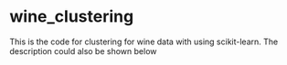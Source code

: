 # wine_clustering
This is the code for clustering for wine data with using scikit-learn.
The description could also be shown below
